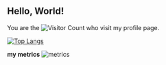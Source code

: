 ## Hello, World!  

You are the ![Visitor Count](https://profile-counter.glitch.me/lyy1119/count.svg) who visit my profile page.  

[![Top Langs](https://github-readme-stats.vercel.app/api/top-langs/?username=lyy1119)](https://github.com/lyy1119/github-readme-stats)  

**my metrics**
![metrics](https://metrics.lecoq.io/insights/lyy1119)



<!--
**lyy1119/lyy1119** is a ✨ _special_ ✨ repository because its `README.md` (this file) appears on your GitHub profile.

Here are some ideas to get you started:

- 🔭 I’m currently working on ...
- 🌱 I’m currently learning ...
- 👯 I’m looking to collaborate on ...
- 🤔 I’m looking for help with ...
- 💬 Ask me about ...
- 📫 How to reach me: ...
- 😄 Pronouns: ...
- ⚡ Fun fact: ...
-->
